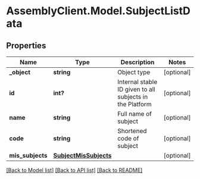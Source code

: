 # AssemblyClient.Model.SubjectListData
## Properties

Name | Type | Description | Notes
------------ | ------------- | ------------- | -------------
**_object** | **string** | Object type | [optional] 
**id** | **int?** | Internal stable ID given to all subjects in the Platform | [optional] 
**name** | **string** | Full name of subject  | [optional] 
**code** | **string** | Shortened code of subject | [optional] 
**mis_subjects** | [**SubjectMisSubjects**](SubjectMisSubjects.md) |  | [optional] 

[[Back to Model list]](../README.md#documentation-for-models) [[Back to API list]](../README.md#documentation-for-api-endpoints) [[Back to README]](../README.md)

